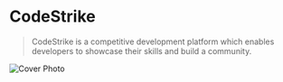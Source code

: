 # CodeStrike

> CodeStrike is a competitive development platform which enables developers to showcase their skills and build a community.


![Cover Photo](https://codeskills-public.s3.ap-south-1.amazonaws.com/logo/Cover+page.jpg)
